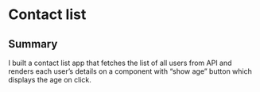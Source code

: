 # Contact list

## Summary
I built a contact list app that fetches the list of all users from API and renders each user’s details on a component with “show age” button which displays the age on click.